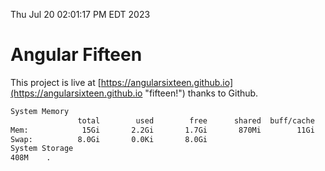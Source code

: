 Thu Jul 20 02:01:17 PM EDT 2023

# Angular Fifteen


This project is live at [https://angularsixteen.github.io](https://angularsixteen.github.io "fifteen!") thanks to Github.

```bash
System Memory
               total        used        free      shared  buff/cache   available
Mem:            15Gi       2.2Gi       1.7Gi       870Mi        11Gi        11Gi
Swap:          8.0Gi       0.0Ki       8.0Gi
System Storage
408M	.
```
